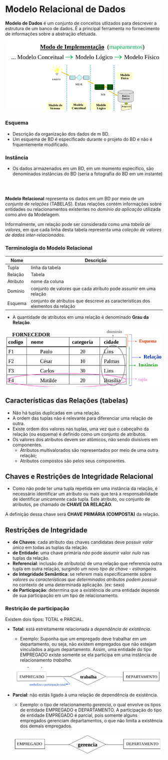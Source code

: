 # Modelo Relacional de Dados

**Modelo de Dados** é um conjunto de conceitos utlizados para descrever a estrutura de um banco de dados. É a principal ferramenta no fornecimento de informações sobre a abstração efetuada.

![modelos](./img/implementacao.png)

### Esquema
* Descrição da organização dos dados de m BD.
* Um esquema de BD é especificado durante o projeto do BD e não é frquentemente modificado.

### Instância
* Os dados armazenados em um BD, em um momento específico, são denominados instâncias do BD (seria a fotografia do BD em um instante)

<br><br>

**Modelo Relacional** representa os dados em um BD por meio de um *conjunto de relações* (TABELAS). Estas relações contém informações sobre entidades ou relacionamentos existentes no *domínio da aplicação* utilizada como alvo da Modelagem.

Informalmente, um relação pode ser considerada como uma *tabela de valores*, em que cada linha desta tabela representa uma *coleção de valores de dados inter-relacionados*.

### Terminologia do Modelo Relacional

| Nome | Descrição |
|------|-----------|
| Tupla | linha da tabela |
| Relação | Tabela |
| Atributo | nome da coluna |
| Domínio | conjunto de valores que cada atributo pode assumir em uma relação |
| Esquema | conjunto de atributos que descreve as características dos elementos da relação |

* A quantidade de atributos em uma relação é denominado **Grau da Relação**.

![fornecedor](./img/fornecedor.png)

## Características das Relações (tabelas)
* Não há tuplas duplicadas em uma relação.
* A ordem das tuplas não é relevante para diferenciar uma relação de outra.
* Existe ordem dos valores nas tuplas, uma vez que o cabeçalho da relação (ou esquema) é definido como um conjunto de atributos.
* Os valores dos atributos devem ser atômicos, não sendo divisíveis em componentes.
    * Atributos multivalorados são representados por
meio de uma outra relação;
    * Atributos compostos são pelos seus componentes.


## Chaves e Restrições de Integridade Relacional
* Como não pode ter uma tupla repetida em uma instância da relação, é necessário identificar um atributo ou mais que terá a responsabilidade de identificar *unicamente* cada tupla. Este atributo, ou conjunto de atributos, pe chamado de **CHAVE DA RELAÇÃO**.

A definição dessa chave será **CHAVE PRIMÁRIA (COMPOSTA)** da relação.

## Restrições de Integridade
* **de Chaves**: cada atributo das chaves candidatas deve possuir *valor único* em todas as tuplas da relação.
* **de Entidade**: uma chave primária *não* pode assumir valor *nulo* nas tuplas da relação.
* **Referencial**: inclusão de atributo(s) de uma relação que referencia outra tupla em outra relação, surgindo um novo *tipo de chave - estrangeira*.
* **de Integridade Semântica**: se referem mais especificamente sobre *valores ou características que determinados atributos podem possuir* no contexto de uma determinada aplicação. (ex: sexo)
* **de Participação**: determina que a existência de uma entidade depende de sua participação em um tipo de relacionamento.

### Restrição de participação
Existem dois tipos: TOTAL e PARCIAL.
* **Total**: está estreitamente relacionada a *dependência de existência*.
    * Exemplo: Suponha que um empregado deve trabalhar em um departamento, ou seja, não existem empregados que não estejam vinculados a algum departamento. Assim, uma entidade do tipo EMPREGADO existe somente se ela participa em uma instância de relacionamento *trabalha*.

    ![total](./img/total.png)

* **Parcial**: não estás ligado à uma relação de dependência de existência.
    * Exemplo: o tipo de relacionamento *gerencia*, o qual envolve os tipos de entidade EMPREGADO e DEPARTAMENTO. A participação do tipo de entidade EMPREGADO é parcial, pois somente alguns empregados gerenciam departamentos, o que não limita a existência dos demais empregados.

    ![parcial](./img/parcial.png)


